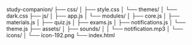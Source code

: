 study-companion/
├── css/
│   ├── style.css
│   └── themes/
│       └── dark.css
├── js/
│   ├── app.js
│   └── modules/
│       ├── core.js
│       ├── materials.js
│       ├── quiz.js
│       ├── exams.js
│       ├── notifications.js
│       └── theme.js
├── assets/
│   ├── sounds/
│   │   └── notification.mp3
│   └── icons/
│       └── icon-192.png
└── index.html